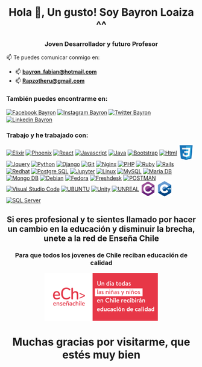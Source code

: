 <h1 align="center">Hola 👋, Un gusto! Soy Bayron Loaiza ^^ </h1>
<h3 align="center">Joven Desarrollador y futuro Profesor </h3>

📫 Te puedes comunicar conmigo en:
- 📫 **bayron_fabian@hotmail.com**
- 📫 **Rapzotheru@gmail.com**

<h3 align="left">También puedes encontrarme en:</h3>
<p align="left">
  <a href="https://www.facebook.com/fvrby/" target="blank"><img align="center" src="https://cdn.jsdelivr.net/npm/simple-icons@4.2.0/icons/facebook.svg" 
                                                                alt="Facebook Bayron" height="40" width="40" /></a> <!-- Facebook -->
  <a href="https://www.instagram.com/fvrby.s/" target="blank"><img align="center" src="https://cdn.jsdelivr.net/npm/simple-icons@4.2.0/icons/instagram.svg" 
                                                                alt="Instagram Bayron" height="40" width="40" /></a> <!-- Instagram -->                              
  <a href="https://twitter.com/fvrbyloaiza" target="blank"><img align="center" src="https://cdn.jsdelivr.net/npm/simple-icons@3.0.1/icons/twitter.svg" 
                                                                alt="Twitter Bayron" height="40" width="40" /></a> <!-- Twitter -->
  <a href="https://www.linkedin.com/in/bayron-loaiza-aviles-857253b3/" target="blank"><img align="center" src="https://cdn.jsdelivr.net/npm/simple-icons@4.3.0/icons/linkedin.svg" 
                                                                alt="Linkedin Bayron" height="40" width="40" /></a> <!-- Linkedin -->
<!--  <a href="https://recallsthelove.tumblr.com" target="blank"><img align="center" src="https://cdn.jsdelivr.net/npm/simple-icons@4.3.0/icons/tumblr.svg" 
                                                                alt="Tumblr Bayron" height="40" width="40" /></a> <!-- Tumblr -->
</p>

<h3 align="left">Trabajo y he trabajado con:</h3>
<p align="left">
  <a href="https://elixir-lang.org" target="blank"><img align="center" src="https://www.vectorlogo.zone/logos/elixir-lang/elixir-lang-icon.svg" 
                                                                alt="Elixir" height="40" width="40" /></a> <!-- Elixir -->
 <a href="https://www.phoenixframework.org" target="blank"><img align="center" src="https://github.com/leungwensen/svg-icon/blob/master/dist/svg/logos/phoenix.svg" 
                                                                alt="Phoenix" height="40" width="40" /></a> <!-- Phoenix --> 
 <a href="https://es.reactjs.org" target="blank"><img align="center" src="https://www.vectorlogo.zone/logos/reactjs/reactjs-icon.svg" 
                                                                alt="React" height="40" width="40" /></a> <!-- React --> 
 <a href="https://www.javascript.com" target="blank"><img align="center" src="https://www.vectorlogo.zone/logos/javascript/javascript-icon.svg" 
                                                                alt="Javascript" height="40" width="40" /></a> <!-- Javascript --> 
 <a href="https://www.java.com/es/" target="blank"><img align="center" src="https://www.vectorlogo.zone/logos/java/java-icon.svg" 
                                                                alt="Java" height="40" width="40" /></a> <!-- Java --> 
 <a href="https://getbootstrap.com" target="blank"><img align="center" src="https://www.vectorlogo.zone/logos/getbootstrap/getbootstrap-icon.svg" 
                                                                alt="Bootstrap" height="40" width="40" /></a> <!-- Bootstrap--> 
 <a href="https://www.w3.org" target="blank"><img align="center" src="https://www.vectorlogo.zone/logos/w3_html5/w3_html5-icon.svg" 
                                                                alt="Html" height="40" width="40" /></a> <!-- html --> 
 <a href="https://www.w3.org/TR/css-page-3/" target="blank"><img align="center" src="https://github.com/devicons/devicon/blob/master/icons/css3/css3-original.svg" 
                                                                alt="CSS" height="40" width="40" /></a> <!-- CSS --> 
 <a href="https://jquery.com" target="blank"><img align="center" src="https://www.vectorlogo.zone/logos/jquery/jquery-icon.svg" 
                                                                alt="Jquery" height="40" width="40" /></a> <!-- Jquery --> 
 <a href="https://www.python.org" target="blank"><img align="center" src="https://www.vectorlogo.zone/logos/python/python-icon.svg" 
                                                                alt="Python" height="40" width="40" /></a> <!-- Python --> 
 <a href="https://www.djangoproject.com" target="blank"><img align="center" src="https://www.vectorlogo.zone/logos/djangoproject/djangoproject-icon.svg" 
                                                                alt="Django" height="40" width="40" /></a> <!-- Django --> 
 <a href="https://git-scm.com" target="blank"><img align="center" src="https://www.vectorlogo.zone/logos/git-scm/git-scm-icon.svg" 
                                                                alt="Git" height="40" width="40" /></a> <!-- Git --> 
  <a href="https://www.nginx.com" target="blank"><img align="center" src="https://www.vectorlogo.zone/logos/nginx/nginx-icon.svg" 
                                                                alt="Nginx" height="40" width="40" /></a> <!-- Nginx --> 
  <a href="https://www.php.net" target="blank"><img align="center" src="https://www.vectorlogo.zone/logos/php/php-icon.svg" 
                                                                alt="PHP" height="40" width="40" /></a> <!-- PHP --> 
  <a href="https://www.ruby-lang.org/es/" target="blank"><img align="center" src="https://www.vectorlogo.zone/logos/ruby-lang/ruby-lang-icon.svg" 
                                                                alt="Ruby" height="40" width="40" /></a> <!-- Ruby--> 
  <a href="https://rubyonrails.org" target="blank"><img align="center" src="https://github.com/leungwensen/svg-icon/blob/master/dist/svg/logos/rails.svg" 
                                                                alt="Rails" height="40" width="40" /></a> <!-- Rails --> 
  <a href="https://www.redhat.com/es" target="blank"><img align="center" src="https://www.vectorlogo.zone/logos/redhat/redhat-icon.svg" 
                                                                alt="Redhat" height="40" width="40" /></a> <!-- Redhat --> 
  <a href="https://www.postgresql.org" target="blank"><img align="center" src="https://www.vectorlogo.zone/logos/postgresql/postgresql-icon.svg" 
                                                                alt="Postgre SQL" height="40" width="40" /></a> <!-- PostgreSQL --> 
  <a href="https://jupyter.org" target="blank"><img align="center" src="https://www.vectorlogo.zone/logos/jupyter/jupyter-icon.svg" 
                                                                alt="Jupyter" height="40" width="40" /></a> <!-- Jupyter --> 
  <a href="https://getgnulinux.org/es/" target="blank"><img align="center" src="https://www.vectorlogo.zone/logos/linux/linux-icon.svg" 
                                                                alt="Linux" height="40" width="40" /></a> <!-- Linux --> 
  <a href="https://www.mysql.com" target="blank"><img align="center" src="https://github.com/leungwensen/svg-icon/blob/master/dist/svg/logos/mysql.svg" 
                                                                alt="MySQL" height="40" width="40" /></a> <!-- MySQL --> 
  <a href="https://mariadb.org" target="blank"><img align="center" src="https://www.vectorlogo.zone/logos/mariadb/mariadb-icon.svg" 
                                                                alt="Maria DB" height="40" width="40" /></a> <!-- mariadb --> 
  <a href="https://www.mongodb.com/es" target="blank"><img align="center" src="https://www.vectorlogo.zone/logos/mongodb/mongodb-icon.svg" 
                                                                alt="Mongo DB" height="40" width="40" /></a> <!-- mongoDB --> 
  <a href="https://www.debian.org/index.es.html" target="blank"><img align="center" src="https://www.vectorlogo.zone/logos/debian/debian-icon.svg" 
                                                                alt="Debian" height="40" width="40" /></a> <!-- Debian --> 
  <a href="https://getfedora.org/es/" target="blank"><img align="center" src="https://www.vectorlogo.zone/logos/getfedora/getfedora-icon.svg" 
                                                                alt="Fedora" height="40" width="40" /></a> <!-- Fedora --> 
  <a href="https://freshdesk.com" target="blank"><img align="center" src="https://www.vectorlogo.zone/logos/freshdesk/freshdesk-icon.svg" 
                                                                alt="Freshdesk" height="40" width="40" /></a> <!-- freshdesk --> 
  <a href="https://www.postman.com" target="blank"><img align="center" src="https://www.vectorlogo.zone/logos/getpostman/getpostman-icon.svg" 
                                                                alt="POSTMAN" height="40" width="40" /></a> <!-- POSTMAN --> 
  <a href="https://code.visualstudio.com" target="blank"><img align="center" src="https://www.vectorlogo.zone/logos/visualstudio_code/visualstudio_code-icon.svg" 
                                                                alt="Visual Studio Code" height="40" width="40" /></a> <!-- Visualstudio --> 
  <a href="https://ubuntu.com" target="blank"><img align="center" src="https://www.vectorlogo.zone/logos/ubuntu/ubuntu-icon.svg" 
                                                                alt="UBUNTU" height="40" width="40" /></a> <!-- UBUNTU --> 
  <a href="https://unity.com/es" target="blank"><img align="center" src="https://www.vectorlogo.zone/logos/unity3d/unity3d-icon.svg" 
                                                                alt="Unity" height="40" width="40" /></a> <!-- UNITY --> 
  <a href="https://www.unrealengine.com/en-US/" target="blank"><img align="center" src="https://cdn.jsdelivr.net/npm/simple-icons@4.3.0/icons/unrealengine.svg" 
                                                                alt="UNREAL" height="40" width="40" /></a> <!-- UNREAL --> 
  <a href="https://docs.microsoft.com/en-us/dotnet/csharp/" target="blank"><img align="center" src="https://github.com/devicons/devicon/blob/master/icons/csharp/csharp-original.svg" 
                                                                alt="C SHARP" height="40" width="40" /></a> <!-- C SHARP --> 
  <a href="https://docs.microsoft.com/en-us/dotnet/" target="blank"><img align="center" src="https://github.com/devicons/devicon/blob/master/icons/cplusplus/cplusplus-original.svg" 
                                                                alt="C++" height="40" width="40" /></a> <!-- C ++ --> 
  <a href="https://www.microsoft.com/" target="blank"><img align="center" src="https://www.svgrepo.com/show/303229/microsoft-sql-server-logo.svg" 
                                                                alt="SQL Server" height="40" width="40" /></a> <!-- SQL Server --> 
</p>

<h2 align="Center">Si eres profesional y te sientes llamado por hacer un cambio en la educación y disminuir la brecha, unete a la red de Enseña Chile</h2>
<h3 align="Center">Para que todos los jovenes de Chile reciban educación de calidad</h3>

<p align="Center">
  <a href="http://www.ensenachile.cl/colegios" target="blank"><img align="center" src="Img/logo.gif"
                                                                 alt="Enseña Chile" width="300px" /></a> <!-- Enseña Chile --> 
</p>
<h1 align="Center">Muchas gracias por visitarme, que estés muy bien</h1>


<!--
**fvrby/Fvrby** is a ✨ _special_ ✨ repository because its `README.md` (this file) appears on your GitHub profile.

Here are some ideas to get you started:

- 🔭 I’m currently working on ...
- 🌱 I’m currently learning ...
- 👯 I’m looking to collaborate on ...
- 🤔 I’m looking for help with ...
- 💬 Ask me about ...
- 📫 How to reach me: ...
- 😄 Pronouns: ...
- ⚡ Fun fact: ...
-->
  
